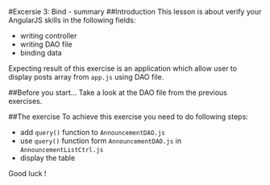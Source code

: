#Excersie 3: Bind - summary
##Introduction
This lesson is about verify your AngularJS skills in the following fields:
* writing controller
* writing DAO file
* binding data

Expecting result of this exercise is an application which allow user to display posts array from ```app.js``` using DAO file.

##Before you start...
Take a look at the DAO file from the previous exercises.

##The exercise
To achieve this exercise you need to do following steps:
* add ```query()``` function to ```AnnouncementDAO.js```
* use ```query()``` function form ```AnnouncementDAO.js``` in ```AnnouncementListCtrl.js```
* display the table

Good luck !